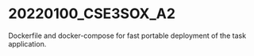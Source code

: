 # 20220100_CSE3SOX_A2

Dockerfile and docker-compose for fast portable deployment of the task application.
